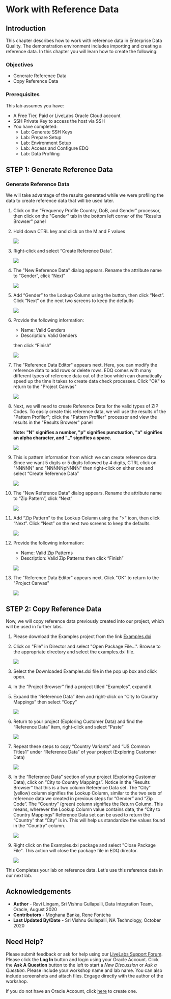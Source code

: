 # Work with Reference Data

## Introduction

This chapter describes how to work with reference data in Enterprise Data Quality. The demonstration environment includes importing and creating a reference data. In this chapter you will learn how to create the following:

### Objectives
* Generate Reference Data
* Copy Reference Data

### Prerequisites
This lab assumes you have:
- A Free Tier, Paid or LiveLabs Oracle Cloud account
- SSH Private Key to access the host via SSH
- You have completed:
    - Lab: Generate SSH Keys
    - Lab: Prepare Setup
    - Lab: Environment Setup
    - Lab: Access and Configure EDQ
    - Lab: Data Profiling


## **STEP 1**:  Generate Reference Data
    
### Generate Reference Data 

We will take advantage of the results generated while we were profiling the data to create reference data that will be used later.

1.	Click on the “Frequency Profile Country, DoB, and Gender” processor, then click on the "Gender" tab in the bottom left corner of the "Results Browser" panel
2.	Hold down CTRL key and click on the M and F values

    ![](./images/image1200_55.png " ")

3.	Right-click and select “Create Reference Data”. 

    ![](./images/image1200_57.png " ")

4.	The "New Reference Data" dialog appears. Rename the attribute name to “Gender”, click “Next”

    ![](./images/image1200_56.png " ")
 
5.	Add “Gender” to the Lookup Column using the   button, then click “Next”. Click “Next” on the next two screens to keep the defaults

    ![](./images/image1200_58.png " ")

6.	Provide the following information:
    - Name: Valid Genders
    - Description: Valid Genders

    then click “Finish”
 
    ![](./images/image1200_59.png " ")

7.	The "Reference Data Editor" appears next. Here, you can modify the reference data to add rows or delete rows. EDQ comes with many different types of reference data out of the box which can dramatically speed up the time it takes to create data check processes. Click "OK" to return to the "Project Canvas"

    ![](./images/image1200_60.png " ")

8.	Next, we will need to create Reference Data for the valid types of ZIP Codes. To easily create this reference data, we will use the results of the "Pattern Profiler"; click the "Pattern Profiler" processor and view the results in the "Results Browser" panel

    **Note: "N" signifies a number, "p" signifies punctuation, "a" signifies an alpha character, and "_" signifies a space.**

    ![](./images/image1200_61.png " ")
 
9.	This is pattern information from which we can create reference data. Since we want 5 digits or 5 digits followed by 4 digits, CTRL click on "NNNNN" and "NNNNNpNNNN" then right-click on either one and select “Create Reference Data”

    ![](./images/image1200_62.png " ")

10.	The "New Reference Data" dialog appears. Rename the attribute name to “Zip Pattern”, click “Next”

    ![](./images/image1200_63.png " ")

11.	Add “Zip Pattern” to the Lookup Column using the ">" icon, then click “Next”. Click “Next” on the next two screens to keep the defaults

    ![](./images/image1200_64.png " ")
 
12.	Provide the following information:
    - Name: Valid Zip Patterns
    - Description: Valid Zip Patterns
then click “Finish”

    ![](./images/image1200_65.png " ")

13.	The "Reference Data Editor" appears next. Click "OK" to return to the "Project Canvas"

    ![](./images/image1200_66.png " ")
 

## **STEP 2**: Copy Reference Data
Now, we will copy reference data previously created into our project, which will be used in further labs. 

1. Please download the Examples project from the link <a href='./images/Examples.dxi'> Examples.dxi </a>

2. Click on "File" in Director and select "Open Package File...". Browse to the appropriate directory and select the examples.dxi file.

    ![](./images/image1200_67.png " ")

3. Select the Downloaded Examples.dxi file in the pop up box and click open.

4.	In the “Project Browser” find a project titled “Examples”, expand it

5.	Expand the “Reference Data” item and right-click on “City to Country Mappings” then select “Copy”

    ![](./images/image1200_68.png " ")
 
6.	Return to your project (Exploring Customer Data) and find the “Reference Data” item, right-click and select “Paste”

    ![](./images/image1200_69.png " ")

7.	Repeat these steps to copy “Country Variants” and “US Common Titles1” under “Reference Data” of your project (Exploring Customer Data)

    ![](./images/image1200_70.png " ")

8.	In the “Reference Data” section of your project (Exploring Customer Data), click on “City to Country Mappings”. Notice in the “Results Browser” that this is a two column Reference Data set. The “City” (yellow) column signifies the Lookup Column, similar to the two sets of reference data we created in previous steps for “Gender” and “Zip Code”. The “Country” (green) column signifies the Return Column. This means, wherever the Lookup Column value contains data, the “City to Country Mappings” Reference Data set can be used to return the “Country” that “City” is in. This will help us standardize the values found in the “Country” column.
 
     ![](./images/image1200_71.png " ")

9.  Right click on the Examples.dxi package and select "Close Package File". This action will close the package file in EDQ director.

    ![](./images/image1200_72.png " ")

This Completes your lab on reference data. Let's use this reference data in our next lab.

## Acknowledgements
* **Author** - Ravi Lingam, Sri Vishnu Gullapalli, Data Integration Team, Oracle, August 2020
* **Contributors** - Meghana Banka, Rene Fontcha
* **Last Updated By/Date** - Sri Vishnu Gullapalli, NA Technology, October 2020

## Need Help?
Please submit feedback or ask for help using our [LiveLabs Support Forum](https://community.oracle.com/tech/developers/categories/goldengate-on-premises). Please click the **Log In** button and login using your Oracle Account. Click the **Ask A Question** button to the left to start a *New Discussion* or *Ask a Question*.  Please include your workshop name and lab name.  You can also include screenshots and attach files.  Engage directly with the author of the workshop.

If you do not have an Oracle Account, click [here](https://profile.oracle.com/myprofile/account/create-account.jspx) to create one.
